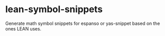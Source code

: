 # lean-symbol-snippets
Generate math symbol snippets for espanso or yas-snippet based on the ones LEAN uses.
